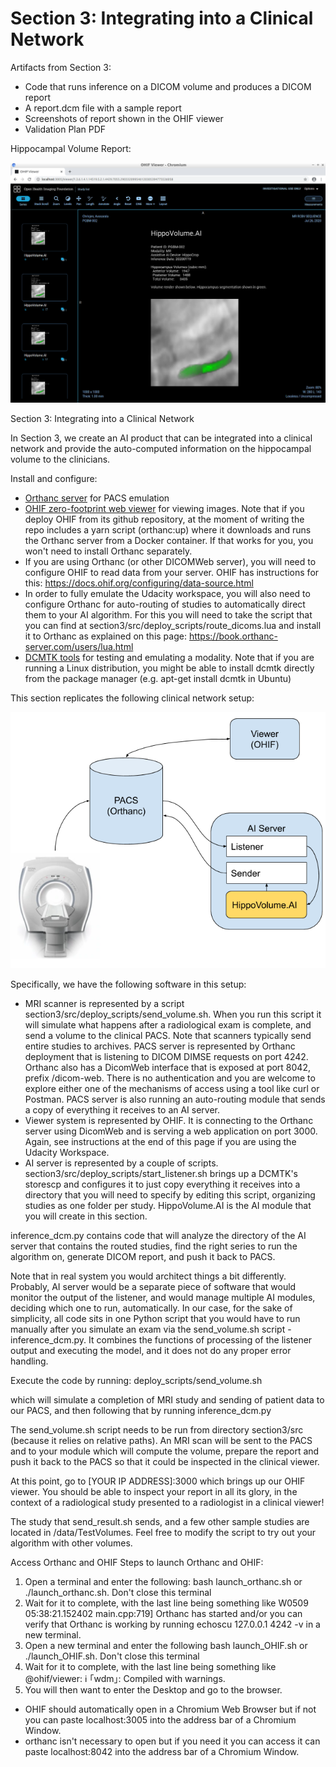 # Section 3: Integrating into a Clinical Network

Artifacts from Section 3: 
  
* Code that runs inference on a DICOM volume and produces a DICOM report
* A report.dcm file with a sample report
* Screenshots of report shown in the OHIF viewer
* Validation Plan PDF

Hippocampal Volume Report:

![](OHIF_Report.PNG)

Section 3: Integrating into a Clinical Network

In Section 3, we create an AI product that can be integrated into a clinical network and provide the auto-computed information on the hippocampal volume to the clinicians.

Install and configure:

- [Orthanc server](https://www.orthanc-server.com/download.php) for PACS emulation
- [OHIF zero-footprint web viewer](https://docs.ohif.org/development/getting-started.html) for viewing images. Note that if you deploy OHIF from its github repository, at the moment of writing the repo includes a yarn script (orthanc:up) where it downloads and runs the Orthanc server from a Docker container. If that works for you, you won't need to install Orthanc separately.
- If you are using Orthanc (or other DICOMWeb server), you will need to configure OHIF to read data from your server. OHIF has instructions for this: https://docs.ohif.org/configuring/data-source.html
- In order to fully emulate the Udacity workspace, you will also need to configure Orthanc for auto-routing of studies to automatically direct them to your AI algorithm. For this you will need to take the script that you can find at section3/src/deploy_scripts/route_dicoms.lua and install it to Orthanc as explained on this page: https://book.orthanc-server.com/users/lua.html
- [DCMTK tools](https://dcmtk.org/) for testing and emulating a modality. Note that if you are running a Linux distribution, you might be able to install dcmtk directly from the package manager (e.g. apt-get install dcmtk in Ubuntu)

This section replicates the following clinical network setup:

![](network-setup.png)

Specifically, we have the following software in this setup:

- MRI scanner is represented by a script section3/src/deploy_scripts/send_volume.sh. When you run this script it will simulate what happens after a radiological exam is complete, and send a volume to the clinical PACS. Note that scanners typically send entire studies to archives. PACS server is represented by Orthanc deployment that is listening to DICOM DIMSE requests on port 4242. Orthanc also has a DicomWeb interface that is exposed at port 8042, prefix /dicom-web. There is no authentication and you are welcome to explore either one of the mechanisms of access using a tool like curl or Postman. PACS server is also running an auto-routing module that sends a copy of everything it receives to an AI server.
- Viewer system is represented by OHIF. It is connecting to the Orthanc server using DicomWeb and is serving a web application on port 3000. Again, see instructions at the end of this page if you are using the Udacity Workspace.
- AI server is represented by a couple of scripts. section3/src/deploy_scripts/start_listener.sh brings up a DCMTK's storescp and configures it to just copy everything it receives into a directory that you will need to specify by editing this script, organizing studies as one folder per study. HippoVolume.AI is the AI module that you will create in this section.

inference_dcm.py contains code that will analyze the directory of the AI server that contains the routed studies, find the right series to run the algorithm on, generate DICOM report, and push it back to PACS.

Note that in real system you would architect things a bit differently. Probably, AI server would be a separate piece of software that would monitor the output of the listener, and would manage multiple AI modules, deciding which one to run, automatically. In our case, for the sake of simplicity, all code sits in one Python script that you would have to run manually after you simulate an exam via the send_volume.sh script - inference_dcm.py. It combines the functions of processing of the listener output and executing the model, and it does not do any proper error handling.

Execute the code by running:
deploy_scripts/send_volume.sh

which will simulate a completion of MRI study and sending of patient data to our PACS, and then following that by running inference_dcm.py

The send_volume.sh script needs to be run from directory section3/src (because it relies on relative paths). An MRI scan will be sent to the PACS and to your module which will compute the volume, prepare the report and push it back to the PACS so that it could be inspected in the clinical viewer.

At this point, go to [YOUR IP ADDRESS]:3000 which brings up our OHIF viewer. You should be able to inspect your report in all its glory, in the context of a radiological study presented to a radiologist in a clinical viewer!

The study that send_result.sh sends, and a few other sample studies are located in /data/TestVolumes. Feel free to modify the script to try out your algorithm with other volumes.

Access Orthanc and OHIF
Steps to launch Orthanc and OHIF:

1. Open a terminal and enter the following:
bash launch_orthanc.sh or ./launch_orthanc.sh. Don't close this terminal
2. Wait for it to complete, with the last line being something like
W0509 05:38:21.152402 main.cpp:719] Orthanc has started and/or you can verify that Orthanc is working by running echoscu 127.0.0.1 4242 -v in a new terminal.
3. Open a new terminal and enter the following
bash launch_OHIF.sh or ./launch_OHIF.sh. Don't close this terminal
4. Wait for it to complete, with the last line being something like
@ohif/viewer: ℹ ｢wdm｣: Compiled with warnings.
5. You will then want to enter the Desktop and go to the browser.
- OHIF should automatically open in a Chromium Web Browser but if not you can paste localhost:3005 into the address bar of a Chromium Window.
- orthanc isn't necessary to open but if you need it you can access it can paste localhost:8042 into the address bar of a Chromium Window.
